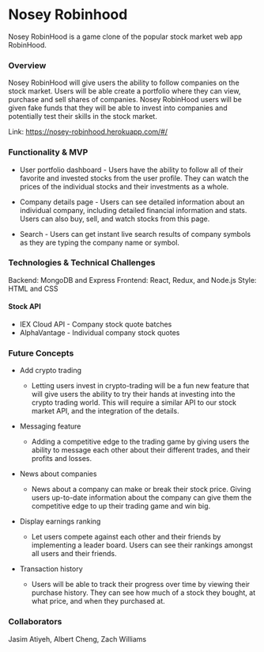 # Nosey Robinhood
Nosey RobinHood is a game clone of the popular stock market web app RobinHood.

### Overview

Nosey RobinHood will give users the ability to follow companies on the stock market. Users will be able create a portfolio where they can view, purchase and sell shares of companies. Nosey RobinHood users will be given fake funds that they will be able to invest into companies and potentially test their skills in the stock market.

Link: https://nosey-robinhood.herokuapp.com/#/

### Functionality & MVP
* User portfolio dashboard - Users have the ability to follow all of their favorite and invested stocks from the user profile. They can watch the prices of the individual stocks and their investments as a whole.

* Company details page - Users can see detailed information about an individual company, including detailed financial information and stats. Users can also buy, sell, and watch stocks from this page.

* Search - Users can get instant live search results of company symbols as they are typing the company name or symbol.

### Technologies & Technical Challenges

Backend: MongoDB and Express
Frontend: React, Redux, and Node.js
Style: HTML and CSS

#### Stock API
* IEX Cloud API - Company stock quote batches
* AlphaVantage - Individual company stock quotes

### Future Concepts
* Add crypto trading
  * Letting users invest in crypto-trading will be a fun new feature that will give users the ability to try their hands at investing into the crypto trading world. This will require a similar API to our stock market API, and the integration of the details.

* Messaging feature
  * Adding a competitive edge to the trading game by giving users the ability to message each other about their different trades, and their profits and losses.

* News about companies
  * News about a company can make or break their stock price. Giving users up-to-date information about the company can give them the competitive edge to up their trading game and win big.

* Display earnings ranking
  * Let users compete against each other and their friends by implementing a leader board. Users can see their rankings amongst all users and their friends.

* Transaction history
  * Users will be able to track their progress over time by viewing their purchase history. They can see how much of a stock they bought, at what price, and when they purchased at.

### Collaborators
Jasim Atiyeh, Albert Cheng, Zach Williams

